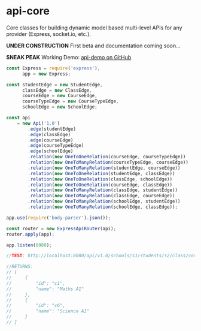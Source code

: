 # api-core
Core classes for building dynamic model based multi-level APIs for any provider (Express, socket.io, etc.).

**UNDER CONSTRUCTION**
First beta and documentation coming soon...

**SNEAK PEAK**
Working Demo: [api-demo on GitHub](https://github.com/ajuhos/api-demo)
```javascript
const Express = require('express'),
      app = new Express;

const studentEdge = new StudentEdge,
      classEdge = new ClassEdge,
      courseEdge = new CourseEdge,
      courseTypeEdge = new CourseTypeEdge,
      schoolEdge = new SchoolEdge;

const api
    = new Api('1.0')
        .edge(studentEdge)
        .edge(classEdge)
        .edge(courseEdge)
        .edge(courseTypeEdge)
        .edge(schoolEdge)
        .relation(new OneToOneRelation(courseEdge, courseTypeEdge))
        .relation(new OneToManyRelation(courseTypeEdge, courseEdge))
        .relation(new OneToManyRelation(studentEdge, courseEdge))
        .relation(new OneToOneRelation(studentEdge, classEdge))
        .relation(new OneToOneRelation(classEdge, schoolEdge))
        .relation(new OneToOneRelation(courseEdge, classEdge))
        .relation(new OneToManyRelation(classEdge, studentEdge))
        .relation(new OneToManyRelation(classEdge, courseEdge))
        .relation(new OneToManyRelation(schoolEdge, studentEdge))
        .relation(new OneToManyRelation(schoolEdge, classEdge));

app.use(require('body-parser').json());

const router = new ExpressApiRouter(api);
router.apply(app);

app.listen(8080);

//TEST: http://localhost:8080/api/v1.0/schools/s1/students/s2/class/courses?fields=id,name

//RETURNS:
// [
//     {
//         "id": "c1",
//         "name": "Maths A1"
//     },
//     {
//         "id": "c6",
//         "name": "Science A1"
//     }
// ]
```

